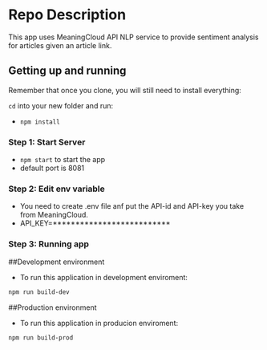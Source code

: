 # Repo Description

This app uses MeaningCloud API NLP service to provide sentiment analysis for articles given an article link.

## Getting up and running

Remember that once you clone, you will still need to install everything:

`cd` into your new folder and run:
- `npm install`

### Step 1: Start Server

- ```npm start``` to start the app
-  default port is 8081

### Step 2: Edit env variable
- You need to create .env file anf put the API-id and API-key you take from MeaningCloud.
- API_KEY=**************************

### Step 3: Running app
##Development environment
* To run this application in development enviroment: 
```bash
npm run build-dev
```

##Production environment
* To run this application in producion enviroment:
```bash
npm run build-prod
```
